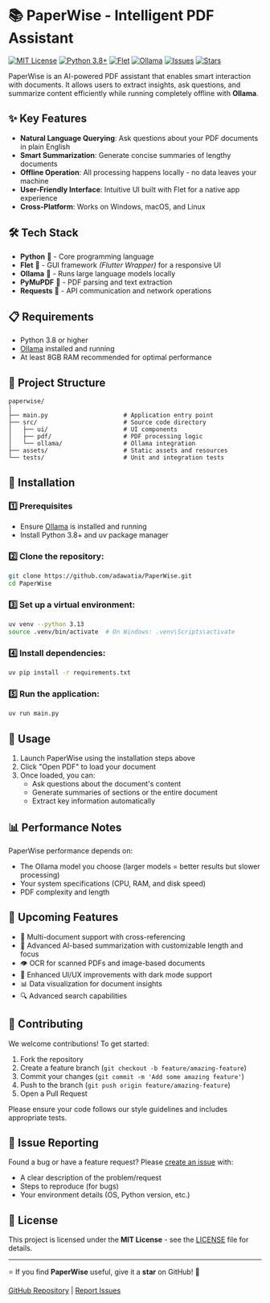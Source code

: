 # 📚 PaperWise - Intelligent PDF Assistant

[![MIT License](https://img.shields.io/badge/License-MIT-green.svg)](https://opensource.org/licenses/MIT)
[![Python 3.8+](https://img.shields.io/badge/Python-3.8+-blue.svg)](https://www.python.org/downloads/)
[![Flet](https://img.shields.io/badge/Flet-Latest-purple.svg)](https://flet.dev/)
[![Ollama](https://img.shields.io/badge/Ollama-Powered-orange.svg)](https://ollama.com/)
[![Issues](https://img.shields.io/github/issues/adawatia/PaperWise)](https://github.com/adawatia/PaperWise/issues)
[![Stars](https://img.shields.io/github/stars/adawatia/PaperWise)](https://github.com/adawatia/PaperWise/stargazers)

PaperWise is an AI-powered PDF assistant that enables smart interaction with documents. It allows users to extract insights, ask questions, and summarize content efficiently while running completely offline with **Ollama**.

## ✨ Key Features

- **Natural Language Querying**: Ask questions about your PDF documents in plain English
- **Smart Summarization**: Generate concise summaries of lengthy documents
- **Offline Operation**: All processing happens locally - no data leaves your machine
- **User-Friendly Interface**: Intuitive UI built with Flet for a native app experience
- **Cross-Platform**: Works on Windows, macOS, and Linux

## 🛠️ Tech Stack

- **Python** 🐍 - Core programming language
- **Flet** 🎨 - GUI framework *(Flutter Wrapper)* for a responsive UI
- **Ollama** 🤖 - Runs large language models locally
- **PyMuPDF** 📄 - PDF parsing and text extraction
- **Requests** 🔗 - API communication and network operations

## 📋 Requirements

- Python 3.8 or higher
- [Ollama](https://ollama.com/) installed and running
- At least 8GB RAM recommended for optimal performance

## 📂 Project Structure

```
paperwise/
│
├── main.py                     # Application entry point
├── src/                        # Source code directory
│   ├── ui/                     # UI components
│   ├── pdf/                    # PDF processing logic
│   └── ollama/                 # Ollama integration
├── assets/                     # Static assets and resources
└── tests/                      # Unit and integration tests
```

## 🔧 Installation

### 1️⃣ Prerequisites

- Ensure [Ollama](https://ollama.com/download) is installed and running
- Install Python 3.8+ and uv package manager

### 2️⃣ Clone the repository:

```bash
git clone https://github.com/adawatia/PaperWise.git
cd PaperWise
```

### 3️⃣ Set up a virtual environment:

```bash
uv venv --python 3.13
source .venv/bin/activate  # On Windows: .venv\Scripts\activate
```

### 4️⃣ Install dependencies:

```bash
uv pip install -r requirements.txt
```

### 5️⃣ Run the application:

```bash
uv run main.py
```

## 🧩 Usage

1. Launch PaperWise using the installation steps above
2. Click "Open PDF" to load your document
3. Once loaded, you can:
   - Ask questions about the document's content
   - Generate summaries of sections or the entire document
   - Extract key information automatically

## 📊 Performance Notes

PaperWise performance depends on:
- The Ollama model you choose (larger models = better results but slower processing)
- Your system specifications (CPU, RAM, and disk speed)
- PDF complexity and length

## 🚀 Upcoming Features

- 📄 Multi-document support with cross-referencing
- 🧠 Advanced AI-based summarization with customizable length and focus
- 👁️ OCR for scanned PDFs and image-based documents
- 🎨 Enhanced UI/UX improvements with dark mode support
- 📊 Data visualization for document insights
- 🔍 Advanced search capabilities

## 🤝 Contributing

We welcome contributions! To get started:

1. Fork the repository
2. Create a feature branch (`git checkout -b feature/amazing-feature`)
3. Commit your changes (`git commit -m 'Add some amazing feature'`)
4. Push to the branch (`git push origin feature/amazing-feature`)
5. Open a Pull Request

Please ensure your code follows our style guidelines and includes appropriate tests.

## 🐛 Issue Reporting

Found a bug or have a feature request? Please [create an issue](https://github.com/adawatia/PaperWise/issues/new) with:
- A clear description of the problem/request
- Steps to reproduce (for bugs)
- Your environment details (OS, Python version, etc.)

## 📜 License

This project is licensed under the **MIT License** - see the [LICENSE](LICENSE) file for details.

---

⭐ If you find **PaperWise** useful, give it a **star** on GitHub! 🚀

[GitHub Repository](https://github.com/adawatia/PaperWise) | [Report Issues](https://github.com/adawatia/PaperWise/issues)